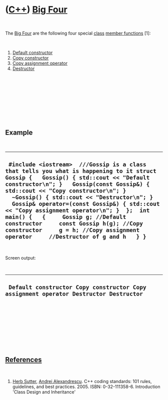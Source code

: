 
 

 

 

 

 

([C++](Cpp.md)) [Big Four](CppBigFour.md)
===========================================

 

The [Big Four](CppBigFour.md) are the following four special
[class](CppClass.md) [member functions](CppMemberFunction.md) \[1\]:

 

1.  [Default constructor](CppDefaultConstructor.md)
2.  [Copy constructor](CppCopyConstructor.md)
3.  [Copy assignment operator](CppCopyAssignmentOperator.md)
4.  [Destructor](CppDestructor.md)

 

 

 

 

 

Example
-------

 

  ------------------------------------------------------------------------------------------------------------------------------------------------------------------------------------------------------------------------------------------------------------------------------------------------------------------------------------------------------------------------------------------------------------------------------------------------------------------------------------------------------------------------------------
  ` #include <iostream>  ///Gossip is a class that tells you what is happening to it struct Gossip {   Gossip() { std::cout << "Default constructor\n"; }   Gossip(const Gossip&) { std::cout << "Copy constructor\n"; }   ~Gossip() { std::cout << "Destructor\n"; }   Gossip& operator=(const Gossip&) { std::cout << "Copy assignment operator\n"; }  };  int main() {   {     Gossip g; //Default constructor     const Gossip h(g); //Copy constructor     g = h; //Copy assignment operator     //Destructor of g and h   } }`
  ------------------------------------------------------------------------------------------------------------------------------------------------------------------------------------------------------------------------------------------------------------------------------------------------------------------------------------------------------------------------------------------------------------------------------------------------------------------------------------------------------------------------------------

 

Screen output:

 

  ----------------------------------------------------------------------------------------
  ` Default constructor Copy constructor Copy assignment operator Destructor Destructor`
  ----------------------------------------------------------------------------------------

 

 

 

 

 

[References](CppReferences.md)
-------------------------------

 

1.  [Herb Sutter](CppHerbSutter.md), [Andrei
    Alexandrescu](CppAndreiAlexandrescu.md). C++ coding standards: 101
    rules, guidelines, and best practices. 2005. ISBN: 0-32-111358-6.
    Introduction 'Class Design and Inheritance'

 

 

 

 

 

 


